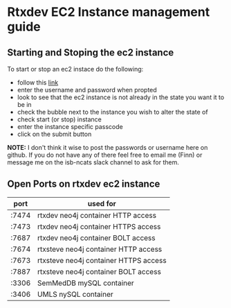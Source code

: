 # Rtxdev EC2 Instance management guide

## Starting and Stoping the ec2 instance

To start or stop an ec2 instace do the following:
* follow this [link](http://ec2startstop.saramsey.org/cgi-bin/manage-instances-cgi.py)
* enter the username and password when propted
* look to see that the ec2 instance is not already in the state you want it to be in
* check the bubble next to the instance you wish to alter the state of
* check start (or stop) instance
* enter the instance specific passcode
* click on the submit button

**NOTE:** I don't think it wise to post the passwords or username here on github. If you do not have any of there feel free to email me (Finn) or message me on the isb-ncats slack channel to ask for them.


## Open Ports on rtxdev ec2 instance

|port | used for|
|----|------|
|:7474| rtxdev neo4j container HTTP access|
|:7473| rtxdev neo4j container HTTPS access|
|:7687| rtxdev neo4j container BOLT access|
|:7674| rtxsteve neo4j container HTTP access|
|:7673| rtxsteve neo4j container HTTPS access|
|:7887| rtxsteve neo4j container BOLT access|
|:3306| SemMedDB mySQL container|
|:3406| UMLS nySQL container|
